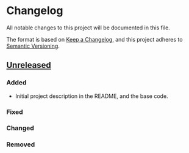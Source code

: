 # Changelog

All notable changes to this project will be documented in this file.

The format is based on [Keep a Changelog](https://keepachangelog.com/en/1.0.0/),
and this project adheres to [Semantic Versioning](https://semver.org/spec/v2.0.0.html).

## [Unreleased]

### Added

- Initial project description in the README, and the base code.

### Fixed

### Changed

### Removed

[unreleased]: https://github.com/olivierlacan/keep-a-changelog/compare/v1.1.1...HEAD
